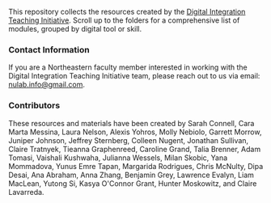 This repository collects the resources created by the [Digital Integration Teaching Initiative](https://cssh.northeastern.edu/nulab/program/diti/). Scroll up to the folders for a comprehensive list of modules, grouped by digital tool or skill.

### Contact Information

If you are a Northeastern faculty member interested in working with the Digital Integration Teaching Initiative team, please reach out to us via email: nulab.info@gmail.com.

### Contributors

These resources and materials have been created by Sarah Connell, Cara Marta Messina, Laura Nelson, Alexis Yohros, Molly Nebiolo, Garrett Morrow, Juniper Johnson, Jeffrey Sternberg, Colleen Nugent, Jonathan Sullivan, Claire Tratnyek, Tieanna Graphenreed, Caroline Grand, Talia Brenner, Adam Tomasi, Vaishali Kushwaha, Julianna Wessels, Milan Skobic, Yana Mommadova, Yunus Emre Tapan, Margarida Rodrigues, Chris McNulty, Dipa Desai, Ana Abraham, Anna Zhang, Benjamin Grey, Lawrence Evalyn, Liam MacLean, Yutong Si, Kasya O'Connor Grant, Hunter Moskowitz, and Claire Lavarreda.